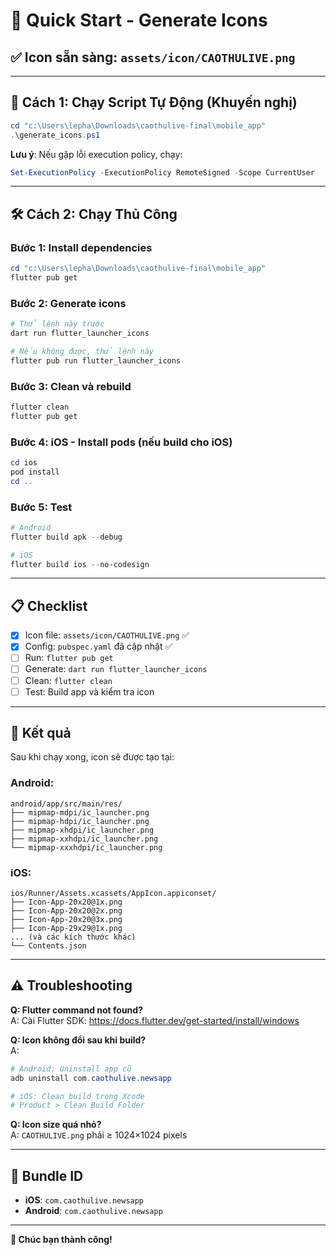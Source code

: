 # 🎨 Quick Start - Generate Icons

## ✅ Icon sẵn sàng: `assets/icon/CAOTHULIVE.png`

---

## 🚀 Cách 1: Chạy Script Tự Động (Khuyến nghị)

```powershell
cd "c:\Users\lepha\Downloads\caothulive-final\mobile_app"
.\generate_icons.ps1
```

**Lưu ý**: Nếu gặp lỗi execution policy, chạy:
```powershell
Set-ExecutionPolicy -ExecutionPolicy RemoteSigned -Scope CurrentUser
```

---

## 🛠️ Cách 2: Chạy Thủ Công

### Bước 1: Install dependencies
```powershell
cd "c:\Users\lepha\Downloads\caothulive-final\mobile_app"
flutter pub get
```

### Bước 2: Generate icons
```powershell
# Thử lệnh này trước
dart run flutter_launcher_icons

# Nếu không được, thử lệnh này
flutter pub run flutter_launcher_icons
```

### Bước 3: Clean và rebuild
```powershell
flutter clean
flutter pub get
```

### Bước 4: iOS - Install pods (nếu build cho iOS)
```powershell
cd ios
pod install
cd ..
```

### Bước 5: Test
```powershell
# Android
flutter build apk --debug

# iOS
flutter build ios --no-codesign
```

---

## 📋 Checklist

- [x] Icon file: `assets/icon/CAOTHULIVE.png` ✅
- [x] Config: `pubspec.yaml` đã cập nhật ✅
- [ ] Run: `flutter pub get`
- [ ] Generate: `dart run flutter_launcher_icons`
- [ ] Clean: `flutter clean`
- [ ] Test: Build app và kiểm tra icon

---

## 🎯 Kết quả

Sau khi chạy xong, icon sẽ được tạo tại:

### Android:
```
android/app/src/main/res/
├── mipmap-mdpi/ic_launcher.png
├── mipmap-hdpi/ic_launcher.png
├── mipmap-xhdpi/ic_launcher.png
├── mipmap-xxhdpi/ic_launcher.png
└── mipmap-xxxhdpi/ic_launcher.png
```

### iOS:
```
ios/Runner/Assets.xcassets/AppIcon.appiconset/
├── Icon-App-20x20@1x.png
├── Icon-App-20x20@2x.png
├── Icon-App-20x20@3x.png
├── Icon-App-29x29@1x.png
... (và các kích thước khác)
└── Contents.json
```

---

## ⚠️ Troubleshooting

**Q: Flutter command not found?**  
A: Cài Flutter SDK: https://docs.flutter.dev/get-started/install/windows

**Q: Icon không đổi sau khi build?**  
A: 
```powershell
# Android: Uninstall app cũ
adb uninstall com.caothulive.newsapp

# iOS: Clean build trong Xcode
# Product > Clean Build Folder
```

**Q: Icon size quá nhỏ?**  
A: `CAOTHULIVE.png` phải ≥ 1024×1024 pixels

---

## 📱 Bundle ID

- **iOS**: `com.caothulive.newsapp`
- **Android**: `com.caothulive.newsapp`

---

**🎉 Chúc bạn thành công!**
